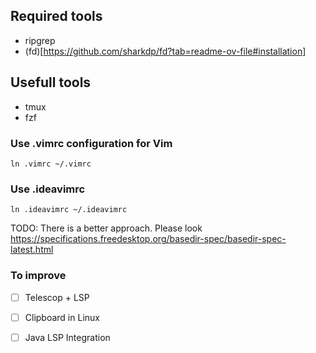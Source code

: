 ## Required tools
- ripgrep
- (fd)[https://github.com/sharkdp/fd?tab=readme-ov-file#installation]

## Usefull tools
- tmux
- fzf

### Use .vimrc configuration for Vim

`ln .vimrc ~/.vimrc`

### Use .ideavimrc


`ln .ideavimrc ~/.ideavimrc`

TODO: There is a better approach. Please look https://specifications.freedesktop.org/basedir-spec/basedir-spec-latest.html


### To improve

- [ ] Telescop + LSP
- [ ] Clipboard in Linux
- [ ] Java LSP Integration

